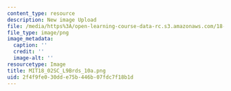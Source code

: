 ```yaml
---
content_type: resource
description: New image Upload
file: /media/https%3A/open-learning-course-data-rc.s3.amazonaws.com/18-02sc-multivariable-calculus-fall-2010/2f4f9fe030dde75b446b07fdc7f18b1d_MIT18_02SC_L9Brds_10a.png
file_type: image/png
image_metadata:
  caption: ''
  credit: ''
  image-alt: ''
resourcetype: Image
title: MIT18_02SC_L9Brds_10a.png
uid: 2f4f9fe0-30dd-e75b-446b-07fdc7f18b1d
---
```

